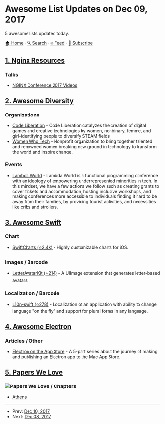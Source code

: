 # Awesome List Updates on Dec 09, 2017

5 awesome lists updated today.

[🏠 Home](/README.md) · [🔍 Search](https://test.trackawesomelist.com/search/) · [🔥 Feed](https://test.trackawesomelist.com/feed.xml) · [📮 Subscribe](https://trackawesomelist.us17.list-manage.com/subscribe?u=d2f0117aa829c83a63ec63c2f&id=36a103854c)



## [1. Nginx Resources](/content/fcambus/nginx-resources/README.md)

### Talks

*   [NGINX Conference 2017 Videos](https://www.youtube.com/playlist?list=PLGz_X9w9raXeT-z_rcZ9yF0kV5SENZ-yt)

## [2. Awesome Diversity](/content/folkswhocode/awesome-diversity/README.md)

### Organizations

*   [Code Liberation](http://codeliberation.org/) - Code Liberation catalyzes the creation of digital games and creative technologies by women, nonbinary, femme, and girl-identifying people to diversify STEAM fields.
*   [Women Who Tech](https://www.womenwhotech.com/) - Nonprofit organization to bring together talented and renowned women breaking new ground in technology to transform the world and inspire change.

### Events

*   [Lambda World](http://www.lambda.world/) - Lambda World is a functional programming conference with an ideology of empowering underrepresented minorities in tech. In this mindset, we have a few actions we follow such as creating grants to cover tickets and accommodation, hosting inclusive workshops, and making conferences more accessible to individuals finding it hard to be away from their families, by providing tourist activities, and necessities like cribs and strollers.

## [3. Awesome Swift](/content/matteocrippa/awesome-swift/README.md)

### Chart

*   [SwiftCharts (⭐2.4k)](https://github.com/i-schuetz/SwiftCharts) - Highly customizable charts for iOS.

### Images / Barcode

*   [LetterAvatarKit (⭐214)](https://github.com/vpeschenkov/LetterAvatarKit) - A UIImage extension that generates letter-based avatars.

### Localization / Barcode

*   [L10n-swift (⭐278)](https://github.com/Decybel07/L10n-swift) - Localization of an application with ability to change language "on the fly" and support for plural forms in any language.

## [4. Awesome Electron](/content/sindresorhus/awesome-electron/README.md)

### Articles / Other

*   [Electron on the App Store](https://medium.com/@yoannm/pushing-electron-on-the-mac-appstore-early-stages-7dcb85936f92) - A 5-part series about the journey of making and publishing an Electron app to the Mac App Store.

## [5. Papers We Love](/content/papers-we-love/papers-we-love/README.md)

### ![Papers We Love](http://paperswelove.org/images/logo-top.svg) / Chapters

*   [Athens](https://www.meetup.com/Papers-We-Love-Athens)

---

- Prev: [Dec 10, 2017](/content/2017/12/10/README.md)
- Next: [Dec 08, 2017](/content/2017/12/08/README.md)